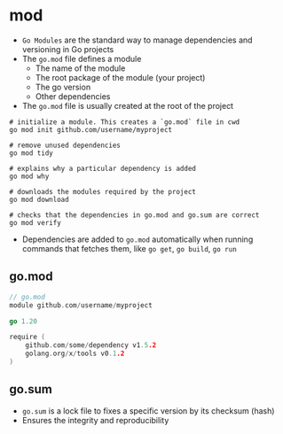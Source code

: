# mod

- `Go Modules` are the standard way to manage dependencies and versioning in Go projects
- The `go.mod` file defines a module
  - The name of the module
  - The root package of the module (your project)
  - The go version
  - Other dependencies
- The `go.mod` file is usually created at the root of the project

```shell
# initialize a module. This creates a `go.mod` file in cwd
go mod init github.com/username/myproject

# remove unused dependencies
go mod tidy

# explains why a particular dependency is added
go mod why

# downloads the modules required by the project
go mod download

# checks that the dependencies in go.mod and go.sum are correct
go mod verify
```

- Dependencies are added to `go.mod` automatically when running commands that fetches them, like `go get`, `go build`, `go run`

## go.mod

```go
// go.mod
module github.com/username/myproject

go 1.20

require (
    github.com/some/dependency v1.5.2
    golang.org/x/tools v0.1.2
)
```

## go.sum

- `go.sum` is a lock file to fixes a specific version by its checksum (hash)
- Ensures the integrity and reproducibility
